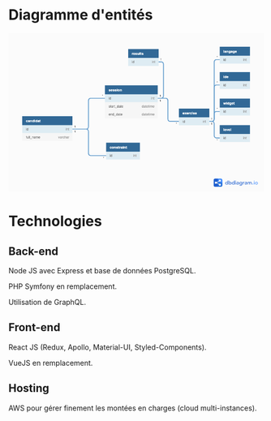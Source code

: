 # Diagramme d'entités

![Diagramme d'entités](./diagram.png "Diagramme d'entités")

# Technologies

## Back-end

Node JS avec Express et base de données PostgreSQL.

PHP Symfony en remplacement.

Utilisation de GraphQL.

## Front-end

React JS (Redux, Apollo, Material-UI, Styled-Components).

VueJS en remplacement.

## Hosting

AWS pour gérer finement les montées en charges (cloud multi-instances).
